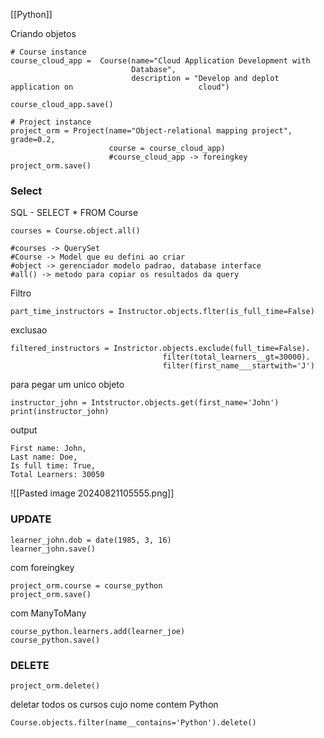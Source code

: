 [[Python]]

Criando objetos

```
# Course instance
course_cloud_app =  Course(name="Cloud Application Development with
                           Database",
                           description = "Develop and deplot application on                            cloud")

course_cloud_app.save()

# Project instance
project_orm = Project(name="Object-relational mapping project", grade=0.2, 
                      course = course_cloud_app) 
                      #course_cloud_app -> foreingkey
project_orm.save()
```

### Select

SQL - SELECT * FROM Course
```
courses = Course.object.all()

#courses -> QuerySet 
#Course -> Model que eu defini ao criar
#object -> gerenciador modelo padrao, database interface
#all() -> metodo para copiar os resultados da query
```

Filtro
```
part_time_instructors = Instructor.objects.flter(is_full_time=False)
```

exclusao
```
filtered_instructors = Instrictor.objects.exclude(full_time=False).
                                  filter(total_learners__gt=30000).
                                  filter(first_name___startwith='J')
```

para pegar um unico objeto
```
instructor_john = Intstructor.objects.get(first_name='John')
print(instructor_john)
```
output
```
First name: John,
Last name: Doe,
Is full time: True,
Total Learners: 30050
```

![[Pasted image 20240821105555.png]]

### UPDATE

```
learner_john.dob = date(1985, 3, 16)
learner_john.save()
```

com foreingkey

```
project_orm.course = course_python
project_orm.save()
```

com ManyToMany

```
course_python.learners.add(learner_joe)
course_python.save()
```

### DELETE

```
project_orm.delete()
```

deletar todos os cursos cujo nome contem Python

```
Course.objects.filter(name__contains='Python').delete()
```

